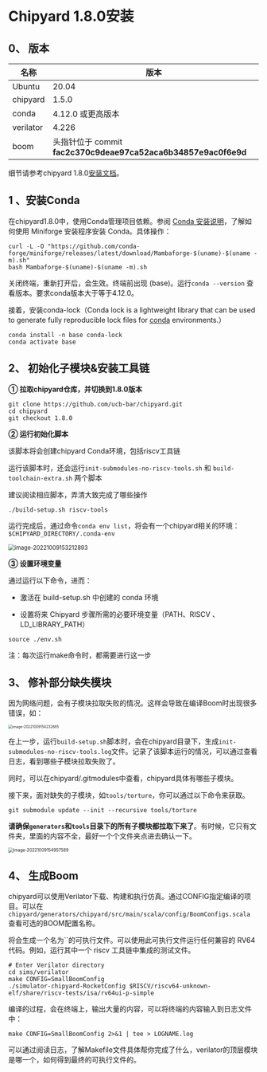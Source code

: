 # Chipyard 1.8.0安装



## 0、 版本

| 名称      | 版本                                                         |
| --------- | ------------------------------------------------------------ |
| Ubuntu    | 20.04                                                        |
| chipyard  | 1.5.0                                                        |
| conda     | 4.12.0 或更高版本                                            |
| verilator | 4.226                                                        |
| boom      | 头指针位于 commit **fac2c370c9deae97ca52aca6b34857e9ac0f6e9d** |

细节请参考chipyard 1.8.0[安装文档](https://chipyard.readthedocs.io/en/1.8.0/Chipyard-Basics/Initial-Repo-Setup.html)。

## 1 、安装Conda

在chipyard1.8.0中，使用Conda管理项目依赖。参阅 [Conda 安装说明](https://github.com/conda-forge/miniforge/#download)，了解如何使用 Miniforge 安装程序安装 Conda。具体操作：

```shell
curl -L -O "https://github.com/conda-forge/miniforge/releases/latest/download/Mambaforge-$(uname)-$(uname -m).sh"
bash Mambaforge-$(uname)-$(uname -m).sh
```

关闭终端，重新打开后，会生效。终端前出现 (base)。运行`conda --version` 查看版本。要求conda版本大于等于4.12.0。

接着，安装conda-lock（Conda lock is a lightweight library that can be used to generate fully reproducible lock files for [conda](https://docs.conda.io/projects/conda) environments.）

```
conda install -n base conda-lock
conda activate base
```

## 2、 初始化子模块&安装工具链

**① 拉取chipyard仓库，并切换到1.8.0版本**

```shell
git clone https://github.com/ucb-bar/chipyard.git
cd chipyard
git checkout 1.8.0
```

**② 运行初始化脚本**

该脚本将会创建chipyard Conda环境，包括riscv工具链

运行该脚本时，还会运行`init-submodules-no-riscv-tools.sh` 和 `build-toolchain-extra.sh` 两个脚本

建议阅读相应脚本，弄清大致完成了哪些操作

```shell
./build-setup.sh riscv-tools
```

运行完成后，通过命令`conda env list`，将会有一个chipyard相关的环境：`$CHIPYARD_DIRECTORY/.conda-env`

<img src="https://cdn.jsdelivr.net/gh/fangjiangff/images/img/202210091532177.png" alt="image-20221009153212893" style="zoom:80%;" />

**③ 设置环境变量**

通过运行以下命令，进而：

- 激活在 build-setup.sh 中创建的 conda 环境

- 设置将来 Chipyard 步骤所需的必要环境变量（PATH、RISCV 、LD_LIBRARY_PATH）

```shell
source ./env.sh
```

注：每次运行make命令时，都需要进行这一步


## 3、 修补部分缺失模块

因为网络问题，会有子模块拉取失败的情况。这样会导致在编译Boom时出现很多错误，如：

<img src="https://cdn.jsdelivr.net/gh/fangjiangff/images/img/202210091542990.png" alt="image-20221009154232885" style="zoom:50%;" />

在上一步，运行`build-setup.sh`脚本时，会在chipyard目录下，生成`init-submodules-no-riscv-tools.log`文件。记录了该脚本运行的情况，可以通过查看日志，看到哪些子模块拉取失败了。

同时，可以在chipyard/.gitmodules中查看，chipyard具体有哪些子模块。

接下来，面对缺失的子模块，如`tools/torture`，你可以通过以下命令来获取。

```shell
git submodule update --init --recursive tools/torture
```

**请确保`generators`和`tools`目录下的所有子模块都拉取下来了**。有时候，它只有文件夹，里面的内容不全，最好一个个文件夹点进去确认一下。

<img src="https://cdn.jsdelivr.net/gh/fangjiangff/images/img/202210091549653.png" alt="image-20221009154957589" style="zoom:60%;" />

## 4、 生成Boom

chipyard可以使用Verilator下载、构建和执行仿真。通过CONFIG指定编译的项目。可以在`chipyard/generators/chipyard/src/main/scala/config/BoomConfigs.scala` 查看可选的BOOM配置名称。

将会生成一个名为``的可执行文件。可以使用此可执行文件运行任何兼容的 RV64 代码。例如，运行其中一个 riscv 工具链中集成的测试文件。

```shell
# Enter Verilator directory
cd sims/verilator
make CONFIG=SmallBoomConfig
./simulator-chipyard-RocketConfig $RISCV/riscv64-unknown-elf/share/riscv-tests/isa/rv64ui-p-simple
```

编译的过程，会在终端上，输出大量的内容，可以将终端的内容输入到日志文件中：

```
make CONFIG=SmallBoomConfig 2>&1 | tee > LOGNAME.log
```

可以通过阅读日志，了解Makefile文件具体帮你完成了什么，verilator的顶层模块是哪一个，如何得到最终的可执行文件的。